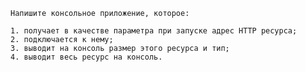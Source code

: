     Напишите консольное приложение, которое:

    1. получает в качестве параметра при запуске адрес HTTP ресурса;
    2. подключается к нему;
    3. выводит на консоль размер этого ресурса и тип;
    4. выводит весь ресурс на консоль.